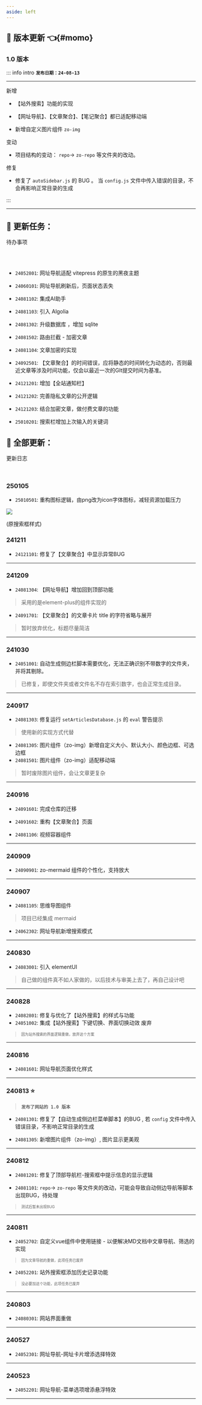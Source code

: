 ```yaml
---
aside: left
---
```



<!-- 历史记录 -->





<!-- ![](/notesPic/202412132237.png) -->


## 🔘 版本更新 👈{#momo} 

### 1.0 版本

::: info intro
**`发布日期：24-08-13`**

---

<Badge type='tip'>新增</Badge>

- 【站外搜索】功能的实现


- 【网址导航】、【文章聚合】、【笔记聚合】都已适配移动端

- 新增自定义图片组件 `zo-img`


<Badge type='warning'>变动</Badge>  

- 项目结构的变动： `repo`-> `zo-repo` 等文件夹的改动。

<Badge type='danger'>修复</Badge>  

- 修复了 `autoSidebar.js` 的 BUG 。 当 `config.js` 文件中传入错误的目录，不会再影响正常目录的生成

:::

---



## 🔘 更新任务：

<Badge type='info'>待办事项</Badge> 

<br/>

<br/>



- `24052801`: 网址导航适配 vitepress 的原生的黑夜主题 

- `24060101`: 网址导航刷新后，页面状态丢失 

- `24081102`: 集成AI助手 

- `24081103`: 引入 Algolia  

- `24081302`: 升级数据库 ，增加 sqlite

- `24081502`: 路由拦截 - 加密文章

- `24081104`: 文章加密的实现  

- `24092501`: 【文章聚合】的时间错误，应将静态的时间转化为动态的，否则最近文章等涉及时间功能，仅会以最近一次的GIt提交时间为基准。

- `24121201`: 增加【全站通知栏】  

- `24121202`: 完善隐私文章的公开逻辑  

- `24121203`: 结合加密文章，做付费文章的功能  

- `25010201`: 搜索栏增加上次输入的关键词



<!-- momo 锚点：是配合导航栏快速定位到 更新历史 -->
<!-- 详见 config 文件中 nav 的设置 -->


## 🔘 全部更新：

<Badge type='info'>更新日志</Badge>

<br/>


### 250105

- `25010501`: 重构图标逻辑，由png改为icon字体图标，减轻资源加载压力

![](/image/202501052320.png)

(原搜索框样式)

### 241211

- `24121101`: 修复了【文章聚合】中显示异常BUG

---

### 241209

- `24081304`: 【网址导航】增加回到顶部功能
> 采用的是element-plus的组件实现的

- `24091701`: 【文章聚合】的文章卡片 title 的字符省略与展开
> 暂时放弃优化，标题尽量简洁

---

### 241030

- `24051001`: 自动生成侧边栏脚本需要优化，无法正确识别不带数字的文件夹，并将其剔除。
> 已修复，即使文件夹或者文件名不存在索引数字，也会正常生成目录。

---

### 240917

- `24081303`: 修复运行 `setArticlesDatabase.js`  的 `eval` 警告提示
> 使用新的实现方式代替
- `24081305`: 图片组件（zo-img）新增自定义大小、默认大小、颜色边框、可选边框
- `24081501`: 图片组件（zo-img）适配移动端
> 暂时废除图片组件，会让文章更复杂

---

### 240916

- `24091601`: 完成仓库的迁移

- `24091602`: 重构【文章聚合】页面

- `24081106`: 视频容器组件 

---

### 240909

- `24090901`: zo-mermaid 组件的个性化，支持放大

---

### 240907

- `24081105`: 思维导图组件 
> 项目已经集成 mermaid

- `24062302`: 网址导航新增搜索模式

---

### 240830

- `24083001`: 引入 elementUI
> 自己做的组件真不如人家做的，以后技术与审美上去了，再自己设计吧

---

### 240828

- `24082801`: 修复与优化了【站外搜索】的样式与功能
- `24051002`: 集成【站外搜索】下键切换、界面切换动效 <Badge type='danger'>废弃</Badge>
> <small><small>因为站外搜索的界面逻辑重做，放弃这个方案</small></small>


---

### 240816

- `24081601`: 网址导航页面优化样式


---

### 240813 ⭐

> **`发布了网站的 1.0 版本`**

- `24081301`: 修复了【自动生成侧边栏菜单脚本】的BUG , 若 `config` 文件中传入错误目录，不影响正常目录的生成

- `24081305`: 新增图片组件（zo-img）, 图片显示更美观
---

### 240812

- `24081201`: 修复了顶部导航栏-搜索框中提示信息的显示逻辑  

- `24081101`: `repo`-> `zo-repo` 等文件夹的改动，可能会导致自动侧边导航等脚本出现BUG，待处理
> <small><small>测试后暂未出现BUG</small></small>
 
---
 

### 240811

- `24052702`: 自定义vue组件中使用链接 - 以便解决MD文档中文章导航、筛选的实现   
> <small><small>因为文章导航的重做，此项任务已废弃</small></small> 
- `24052201`: 站外搜索框添加历史记录功能
> <small><small>没必要加这个功能，此项任务已废弃</small></small>


---

### 240803


- `24080301`: 网站界面重做

---

### 240527 

- `24052301`: 网址导航-网址卡片增添选择特效

--- 



### 240523

- `24052201`: 网址导航-菜单选项增添悬浮特效

---